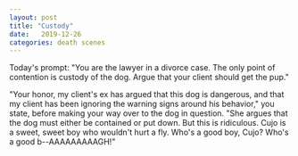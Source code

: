 ```yaml
---
layout: post
title: "Custody"
date:   2019-12-26
categories: death scenes
---
```

Today's prompt: "You are the lawyer in a divorce case. The only point of contention is custody of the dog. Argue that your client should get the pup."

"Your honor, my client's ex has argued that this dog is dangerous, and that my client has been ignoring the warning signs around his behavior," you state, before making your way over to the dog in question. "She argues that the dog must either be contained or put down. But this is ridiculous. Cujo is a sweet, sweet boy who wouldn't hurt a fly. Who's a good boy, Cujo? Who's a good b--AAAAAAAAAGH!"
